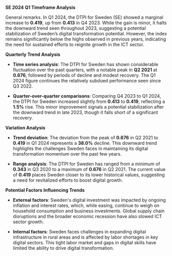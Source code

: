 **SE 2024 Q1 Timeframe Analysis**

General remarks. In Q1 2024, the DTPI for Sweden (SE) showed a marginal increase to **0.419**, up from **0.413** in Q4 2023. While the gain is minor, it halts the downward trend seen throughout 2023, suggesting a potential stabilization of Sweden’s digital transformation potential. However, the index remains significantly below the highs observed in previous years, indicating the need for sustained efforts to reignite growth in the ICT sector.

**Quarterly Trend Analysis**

- **Time series analysis**:
  The DTPI for Sweden has shown considerable fluctuation over the past quarters, with a notable peak in **Q2 2021** at **0.676**, followed by periods of decline and modest recovery. The Q1 2024 figure continues the relatively subdued performance seen since Q3 2022.

- **Quarter-over-quarter comparisons**:
  Comparing Q4 2023 to Q1 2024, the DTPI for Sweden increased slightly from **0.413** to **0.419**, reflecting a **1.5%** rise. This minor improvement signals a potential stabilization after the downward trend in late 2023, though it falls short of a significant recovery.

**Variation Analysis**

- **Trend deviation**:
  The deviation from the peak of **0.676** in Q2 2021 to **0.419** in Q1 2024 represents a **38.0%** decline. This downward trend highlights the challenges Sweden faces in maintaining its digital transformation momentum over the past few years.

- **Range analysis**:
  The DTPI for Sweden has ranged from a minimum of **0.343** in Q3 2020 to a maximum of **0.676** in Q2 2021. The current value of **0.419** places Sweden closer to its lower historical values, suggesting a need for revitalized efforts to boost digital growth.

**Potential Factors Influencing Trends**

- **External factors**: Sweden's digital investment was impacted by ongoing inflation and interest rates, which, while easing, continue to weigh on household consumption and business investments. Global supply chain disruptions and the broader economic recession have also slowed ICT sector growth.

- **Internal factors**: Sweden faces challenges in expanding digital infrastructure in rural areas and is affected by labor shortages in key digital sectors. This tight labor market and gaps in digital skills have limited the ability to drive digital transformation.
